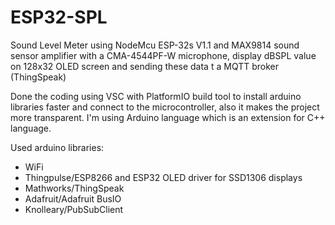 # ESP32-SPL
Sound Level Meter using NodeMcu ESP-32s V1.1 
and MAX9814 sound sensor amplifier with a CMA-4544PF-W microphone,
display dBSPL value on 128x32 OLED screen and sending these data t a
MQTT broker (ThingSpeak)

Done the coding using VSC with PlatformIO build tool to install
arduino libraries faster and connect to the microcontroller, also
it makes the project more transparent. I'm using Arduino language which is
an extension for C++ language.

Used arduino libraries: 
- WiFi
- Thingpulse/ESP8266 and ESP32 OLED driver for SSD1306 displays
- Mathworks/ThingSpeak
- Adafruit/Adafruit BusIO
- Knolleary/PubSubClient
